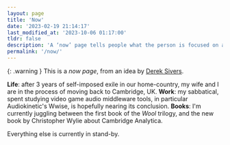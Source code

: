 ```yaml
---
layout: page
title: 'Now'
date: '2023-02-19 21:14:17'
last_modified_at: '2023-10-06 01:17:00'
tldr: false
description: 'A ‘now’ page tells people what the person is focused on at this point in their life.'
permalink: '/now/'
---
```

{: .warning }
This is a _now page_, from an idea by [Derek Sivers](https://nownownow.com/about).

**Life**: after 3 years of self-imposed exile in our home-country, my wife and I are in the process of moving back to Cambridge, UK. **Work**: my sabbatical, spent studying video game audio middleware tools, in particular Audiokinetic's Wwise, is hopefully nearing its conclusion. **Books**: I'm currently juggling between the first book of the _Wool_ trilogy, and the new book by Christopher Wylie about Cambridge Analytica.

Everything else is currently in stand-by.
